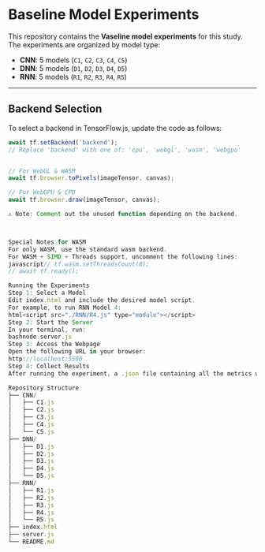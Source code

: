 # Baseline Model Experiments

This repository contains the **Vaseline model experiments** for this study.  
The experiments are organized by model type:

- **CNN**: 5 models (`C1`, `C2`, `C3`, `C4`, `C5`)  
- **DNN**: 5 models (`D1`, `D2`, `D3`, `D4`, `D5`)  
- **RNN**: 5 models (`R1`, `R2`, `R3`, `R4`, `R5`)  

---

## Backend Selection

To select a backend in TensorFlow.js, update the code as follows:
```javascript
await tf.setBackend('backend'); 
// Replace 'backend' with one of: 'cpu', 'webgl', 'wasm', 'webgpu'


// For WebGL & WASM
await tf.browser.toPixels(imageTensor, canvas);

// For WebGPU & CPU
await tf.browser.draw(imageTensor, canvas);

⚠️ Note: Comment out the unused function depending on the backend.



Special Notes for WASM
For only WASM, use the standard wasm backend.
For WASM + SIMD + Threads support, uncomment the following lines:
javascript// tf.wasm.setThreadsCount(8);
// await tf.ready();

Running the Experiments
Step 1: Select a Model
Edit index.html and include the desired model script.
For example, to run RNN Model 4:
html<script src="./RNN/R4.js" type="module"></script>
Step 2: Start the Server
In your terminal, run:
bashnode server.js
Step 3: Access the Webpage
Open the following URL in your browser:
http://localhost:5500
Step 4: Collect Results
After running the experiment, a .json file containing all the metrics will be automatically saved in your Downloads folder.

Repository Structure
├── CNN/
│   ├── C1.js
│   ├── C2.js
│   ├── C3.js
│   ├── C4.js
│   └── C5.js
├── DNN/
│   ├── D1.js
│   ├── D2.js
│   ├── D3.js
│   ├── D4.js
│   └── D5.js
├── RNN/
│   ├── R1.js
│   ├── R2.js
│   ├── R3.js
│   ├── R4.js
│   └── R5.js
├── index.html
├── server.js
└── README.md